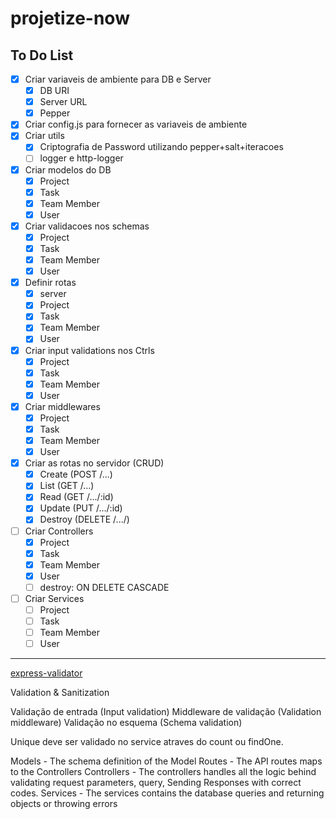 # projetize-now

## To Do List

- [x] Criar variaveis de ambiente para DB e Server
  - [x] DB URI
  - [x] Server URL
  - [x] Pepper
- [x] Criar config.js para fornecer as variaveis de ambiente
- [x] Criar utils
  - [x] Criptografia de Password utilizando pepper+salt+iteracoes
  - [ ] logger e http-logger
- [x] Criar modelos do DB
  - [x] Project
  - [x] Task
  - [x] Team Member
  - [x] User
- [x] Criar validacoes nos schemas
  - [x] Project
  - [x] Task
  - [x] Team Member
  - [x] User
- [x] Definir rotas
  - [x] server
  - [x] Project
  - [x] Task
  - [x] Team Member
  - [x] User
- [x] Criar input validations nos Ctrls
  - [x] Project
  - [x] Task
  - [x] Team Member
  - [x] User
- [x] Criar middlewares
  - [x] Project
  - [x] Task
  - [x] Team Member
  - [x] User
- [x] Criar as rotas no servidor (CRUD)
  - [x] Create (POST /...)
  - [x] List (GET /...)
  - [x] Read (GET /.../:id)
  - [x] Update (PUT /.../:id)
  - [x] Destroy (DELETE /.../)
- [ ] Criar Controllers
  - [x] Project
  - [x] Task
  - [x] Team Member
  - [x] User
  - [ ] destroy: ON DELETE CASCADE
- [ ] Criar Services
  - [ ] Project
  - [ ] Task
  - [ ] Team Member
  - [ ] User

---

[express-validator](https://express-validator.github.io/docs/api/validation-chain)

Validation & Sanitization

Validação de entrada (Input validation)
Middleware de validação (Validation middleware)
Validação no esquema (Schema validation)

Unique deve ser validado no service atraves do count ou findOne.

Models - The schema definition of the Model
Routes - The API routes maps to the Controllers
Controllers - The controllers handles all the logic behind validating request parameters, query, Sending Responses with correct codes.
Services - The services contains the database queries and returning objects or throwing errors
